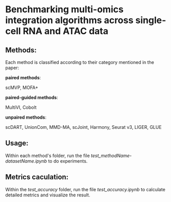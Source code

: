 # Benchmarking multi-omics integration algorithms across single-cell RNA and ATAC data

## Methods:
Each method is classified according to their category mentioned in the paper:

__paired methods__:

scMVP, MOFA+

__paired-guided methods__:

MultiVI, Cobolt

__unpaired methods__:

scDART, UnionCom, MMD-MA, scJoint, Harmony, Seurat v3, LIGER, GLUE

## Usage:
Within each method's folder, run the file *test_methodName-datasetName.ipynb* to do experiments.

## Metrics caculation:
Within the *test_accuracy* folder, run the file *test_accuracy.ipynb* to calculate detailed metrics and visualize the result.

